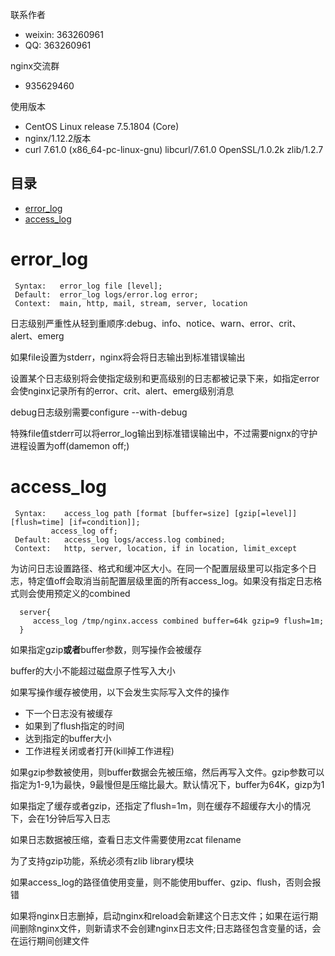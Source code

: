 联系作者
- weixin: 363260961
- QQ: 363260961

nginx交流群
-  935629460

使用版本
- CentOS Linux release 7.5.1804 (Core)
- nginx/1.12.2版本
- curl 7.61.0 (x86_64-pc-linux-gnu) libcurl/7.61.0 OpenSSL/1.0.2k zlib/1.2.7

## 目录
* [error_log](#error_log)
* [access_log](#access_log)

# error_log
 ```
  Syntax:	error_log file [level];
  Default:	error_log logs/error.log error;
  Context:	main, http, mail, stream, server, location
 ```
   日志级别严重性从轻到重顺序:debug、info、notice、warn、error、crit、alert、emerg
   
   如果file设置为stderr，nginx将会将日志输出到标准错误输出
   
   设置某个日志级别将会使指定级别和更高级别的日志都被记录下来，如指定error会使nginx记录所有的error、crit、alert、emerg级别消息
   
   debug日志级别需要configure  --with-debug
   
   特殊file值stderr可以将error_log输出到标准错误输出中，不过需要nignx的守护进程设置为off(damemon off;)
   
# access_log
```
 Syntax:	access_log path [format [buffer=size] [gzip[=level]] [flush=time] [if=condition]];
         access_log off;
 Default:	access_log logs/access.log combined;
 Context:	http, server, location, if in location, limit_except
```
  为访问日志设置路径、格式和缓冲区大小。在同一个配置层级里可以指定多个日志，特定值off会取消当前配置层级里面的所有access_log。如果没有指定日志格式则会使用预定义的combined
  
```
  server{
     access_log /tmp/nginx.access combined buffer=64k gzip=9 flush=1m;
  }
```
  如果指定gzip**或者**buffer参数，则写操作会被缓存
  
  buffer的大小不能超过磁盘原子性写入大小
  
  如果写操作缓存被使用，以下会发生实际写入文件的操作
  - 下一个日志没有被缓存
  - 如果到了flush指定的时间
  - 达到指定的buffer大小
  - 工作进程关闭或者打开(kill掉工作进程)
  
  如果gzip参数被使用，则buffer数据会先被压缩，然后再写入文件。gzip参数可以指定为1-9,1为最快，9最慢但是压缩比最大。默认情况下，buffer为64K，gizp为1
  
  如果指定了缓存或者gzip，还指定了flush=1m，则在缓存不超缓存大小的情况下，会在1分钟后写入日志
  
  如果日志数据被压缩，查看日志文件需要使用zcat filename
  
  为了支持gzip功能，系统必须有zlib library模块
  
  如果access_log的路径值使用变量，则不能使用buffer、gzip、flush，否则会报错
  
  如果将nginx日志删掉，启动nginx和reload会新建这个日志文件；如果在运行期间删除nginx文件，则新请求不会创建nginx日志文件;日志路径包含变量的话，会在运行期间创建文件
  
  
  
 
   
